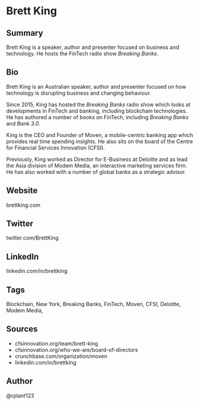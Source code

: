 # Brett King

## Summary
Brett King is a speaker, author and presenter focused on business and technology. He hosts the FinTech radio show *Breaking Banks*.

## Bio
Brett King is an Australian speaker, author and presenter focused on how technology is disrupting business and changing behaviour.

Since 2015, King has hosted the *Breaking Banks* radio show which looks at developments in FinTech and banking, including blockchain technologies. He has authored a number of books on FinTech, including *Breaking Banks* and *Bank 3.0*.

King is the CEO and Founder of Moven, a mobile-centric banking app which provides real time spending insights. He also sits on the board of the Centre for Financial Services Innovation (CFSI).

Previously, King worked as Director for E-Business at Deloitte and as lead the Asia division of Modem Media, an interactive marketing services firm. He has also worked with a number of global banks as a strategic advisor.

## Website
brettking.com

## Twitter
twitter.com/BrettKing

## LinkedIn
linkedin.com/in/brettking

## Tags
Blockchain, New York, Breaking Banks, FinTech, Moven, CFSI, Deloitte, Modem Media,

## Sources
- cfsinnovation.org/team/brett-king
- cfsinnovation.org/who-we-are/board-of-directors
- crunchbase.com/organization/moven
- linkedin.com/in/brettking

## Author
@rplant123
